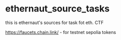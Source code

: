 # ethernaut_source_tasks
this is ethernaut's sources for task fot eth. CTF


https://faucets.chain.link/ - for testnet sepolia tokens
